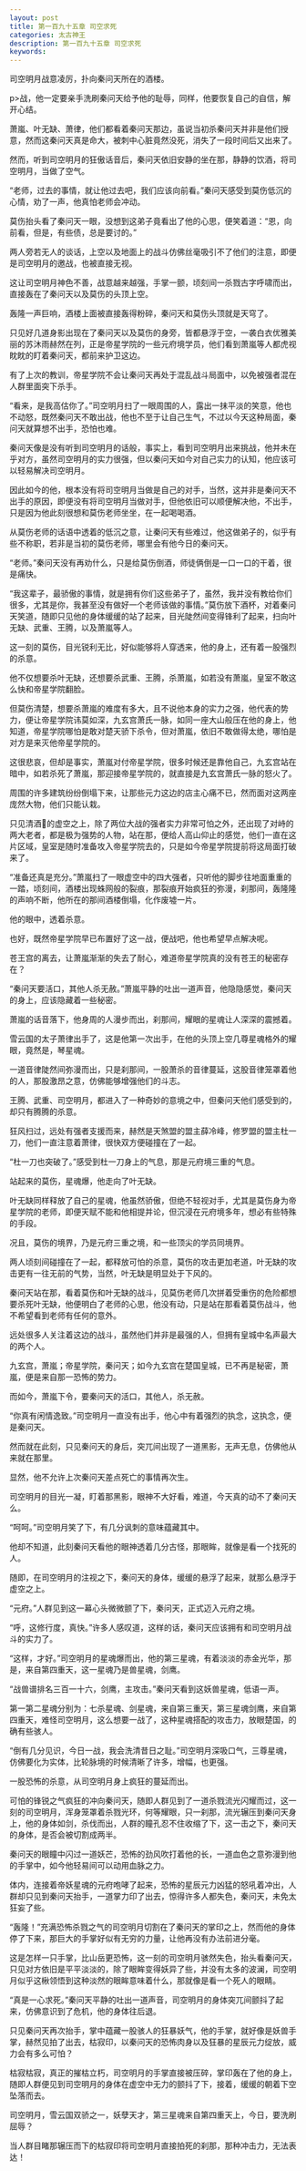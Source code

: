 ```yaml
---
layout: post
title: 第一百九十五章 司空求死
categories: 太古神王
description: 第一百九十五章 司空求死
keywords:
---
```


司空明月战意凌厉，扑向秦问天所在的酒楼。

p>战，他一定要亲手洗刷秦问天给予他的耻辱，同样，他要恢复自己的自信，解开心结。

萧嵐、叶无缺、萧律，他们都看着秦问天那边，虽说当初杀秦问天并非是他们授意，然而这秦问天真是命大，被刺中心脏竟然没死，消失了一段时间后又出来了。

然而，听到司空明月的狂傲话音后，秦问天依旧安静的坐在那，静静的饮酒，将司空明月，当做了空气。

“老师，过去的事情，就让他过去吧，我们应该向前看。”秦问天感受到莫伤低沉的心情，劝了一声，他真怕老师会冲动。

莫伤抬头看了秦问天一眼，没想到这弟子竟看出了他的心思，便笑着道：“恩，向前看，但是，有些债，总是要讨的。”

两人旁若无人的谈话，上空以及地面上的战斗仿佛丝毫吸引不了他们的注意，即便是司空明月的邀战，也被直接无视。

这让司空明月神色不善，战意越来越强，手掌一颤，顷刻间一杀戮古字呼啸而出，直接轰在了秦问天以及莫伤的头顶上空。

轰隆一声巨响，酒楼上面被直接轰得粉碎，秦问天和莫伤头顶就是天穹了。

只见好几道身影出现在了秦问天以及莫伤的身旁，皆都悬浮于空，一袭白衣优雅美丽的苏沐雨赫然在列，正是帝星学院的一些元府境学员，他们看到萧嵐等人都虎视眈眈的盯着秦问天，都前来护卫这边。

有了上次的教训，帝星学院不会让秦问天再处于混乱战斗局面中，以免被强者混在人群里面突下杀手。

“看来，是我高估你了。”司空明月扫了一眼周围的人，露出一抹平淡的笑意，他也不动怒，既然秦问天不敢出战，他也不至于让自己生气，不过以今天这种局面，秦问天就算想不出手，恐怕也难。

秦问天像是没有听到司空明月的话般，事实上，看到司空明月出来挑战，他并未在乎对方，虽然司空明月的实力很强，但以秦问天如今对自己实力的认知，他应该可以轻易解决司空明月。

因此如今的他，根本没有将司空明月当做是自己的对手，当然，这并非是秦问天不出手的原因，即便没有将司空明月当做对手，但他依旧可以顺便解决他，不出手，只是因为他此刻很想和莫伤老师坐坐，在一起喝喝酒。

从莫伤老师的话语中透着的低沉之意，让秦问天有些难过，他这做弟子的，似乎有些不称职，若非是当初的莫伤老师，哪里会有他今日的秦问天。

“老师。”秦问天没有再劝什么，只是给莫伤倒酒，师徒俩倒是一口一口的干着，很是痛快。

“我这辈子，最骄傲的事情，就是拥有你们这些弟子了，虽然，我并没有教给你们很多，尤其是你，我甚至没有做好一个老师该做的事情。”莫伤放下酒杯，对着秦问天笑道，随即只见他的身体缓缓的站了起来，目光陡然间变得锋利了起来，扫向叶无缺、武重、王腾，以及萧嵐等人。

这一刻的莫伤，目光锐利无比，好似能够将人穿透来，他的身上，还有着一股强烈的杀意。

他不仅想要杀叶无缺，还想要杀武重、王腾，杀萧嵐，如若没有萧嵐，皇室不敢这么快和帝星学院翻脸。

但莫伤清楚，想要杀萧嵐的难度有多大，且不说他本身的实力之强，他代表的势力，便让帝星学院讳莫如深，九玄宫萧氏一脉，如同一座大山般压在他的身上，他知道，帝星学院哪怕是敢对楚天骄下杀令，但对萧嵐，依旧不敢做得太绝，哪怕是对方是来灭他帝星学院的。

这很悲哀，但却是事实，萧嵐对付帝星学院，很多时候还是靠他自己，九玄宫站在暗中，如若杀死了萧嵐，那迎接帝星学院的，就直接是九玄宫萧氏一脉的怒火了。

周围的许多建筑纷纷倒塌下来，让那些元力这边的店主心痛不已，然而面对这两座庞然大物，他们只能认栽。

只见清酒的虚空之上，除了两位大战的强者实力非常可怕之外，还出现了对峙的两大老者，都是极为强势的人物，站在那，便给人高山仰止的感觉，他们一直在这片区域，皇室是随时准备攻入帝星学院去的，只是如今帝星学院提前将这局面打破来了。

“准备还真是充分。”萧嵐扫了一眼虚空中的四大强者，只听他的脚步往地面重重的一踏，顷刻间，酒楼出现蛛网般的裂痕，那裂痕开始疯狂的弥漫，刹那间，轰隆隆的声响不断，他所在的那间酒楼倒塌，化作废墟一片。

他的眼中，透着杀意。

也好，既然帝星学院早已布置好了这一战，便战吧，他也希望早点解决呢。

苍王宫的离去，让萧嵐渐渐的失去了耐心，难道帝星学院真的没有苍王的秘密存在？

“秦问天要活口，其他人杀无赦。”萧嵐平静的吐出一道声音，他隐隐感觉，秦问天的身上，应该隐藏着一些秘密。

萧嵐的话音落下，他身周的人漫步而出，刹那间，耀眼的星魂让人深深的震撼着。

雪云国的太子萧律出手了，这是他第一次出手，在他的头顶上空几尊星魂格外的耀眼，竟然是，琴星魂。

一道音律陡然间弥漫而出，只是刹那间，一股萧杀的音律蔓延，这股音律笼罩着他的人，那股激昂之意，仿佛能够增强他们的斗志。

王腾、武重、司空明月，都进入了一种奇妙的意境之中，但秦问天他们感受到的，却只有腾腾的杀意。

狂风扫过，远处有强者支援而来，赫然是天煞盟的盟主薛冷峰，修罗盟的盟主杜一刀，他们一直注意着萧律，很快双方便碰撞在了一起。

“杜一刀也突破了。”感受到杜一刀身上的气息，那是元府境三重的气息。

站起来的莫伤，星魂爆，他走向了叶无缺。

叶无缺同样释放了自己的星魂，他虽然骄傲，但绝不轻视对手，尤其是莫伤身为帝星学院的老师，即便天赋不能和他相提并论，但沉浸在元府境多年，想必有些特殊的手段。

况且，莫伤的境界，乃是元府三重之境，和一些顶尖的学员同境界。

两人顷刻间碰撞在了一起，都释放可怕的杀意，莫伤的攻击更加老道，叶无缺的攻击更有一往无前的气势，当然，叶无缺是明显处于下风的。

秦问天站在那，看着莫伤和叶无缺的战斗，见莫伤老师几次拼着受重伤的危险都想要杀死叶无缺，他便明白了老师的心思，他没有动，只是站在那看着莫伤战斗，他不希望看到老师有任何的意外。

远处很多人关注着这边的战斗，虽然他们并非是最强的人，但拥有皇城中名声最大的两个人。

九玄宫，萧嵐；帝星学院，秦问天；如今九玄宫在楚国皇城，已不再是秘密，萧嵐，便是来自那一恐怖的势力。

而如今，萧嵐下令，要秦问天的活口，其他人，杀无赦。

“你真有闲情逸致。”司空明月一直没有出手，他心中有着强烈的执念，这执念，便是秦问天。

然而就在此刻，只见秦问天的身后，突兀间出现了一道黑影，无声无息，仿佛他从来就在那里。

显然，他不允许上次秦问天差点死亡的事情再次生。

司空明月的目光一凝，盯着那黑影，眼神不大好看，难道，今天真的动不了秦问天么。

“呵呵。”司空明月笑了下，有几分讽刺的意味蕴藏其中。

他却不知道，此刻秦问天看他的眼神透着几分古怪，那眼眸，就像是看一个找死的人。

随即，在司空明月的注视之下，秦问天的身体，缓缓的悬浮了起来，就那么悬浮于虚空之上。

“元府。”人群见到这一幕心头微微颤了下，秦问天，正式迈入元府之境。

“呼，这修行度，真快。”许多人感叹道，这样的话，秦问天应该拥有和司空明月战斗的实力了。

“这样，才好。”司空明月的星魂爆而出，他的第三星魂，有着淡淡的赤金光华，那是，来自第四重天，这一星魂乃是兽星魂，剑鹰。

“战兽谱排名三百一十六，剑鹰，主攻击。”秦问天看到这妖兽星魂，低语一声。

第一第二星魂分别为：七杀星魂、剑星魂，来自第三重天，第三星魂剑鹰，来自第四重天，难怪司空明月，这么想要一战了，这种星魂搭配的攻击力，放眼楚国，的确有些骇人。

“倒有几分见识，今日一战，我会洗清昔日之耻。”司空明月深吸口气，三尊星魂，仿佛要化为实体，比轮脉境的时候清晰了许多，增幅，也更强。

一股恐怖的杀意，从司空明月身上疯狂的蔓延而出。

可怕的锋锐之气疯狂的冲向秦问天，随即人群见到了一道杀戮流光闪耀而过，这一刻的司空明月，浑身笼罩着杀戮光环，何等耀眼，只一刹那，流光辗压到秦问天身上，他的身体如剑，杀伐而出，人群的瞳孔忍不住收缩了下，这一击之下，秦问天的身体，是否会被切割成两半。

秦问天的眼瞳中闪过一道妖芒，恐怖的劲风吹打着他的长，一道血色之意弥漫到他的手掌中，如今他轻易间可以动用血脉之力。

体内，连接着帝妖星魂的元府咆哮了起来，恐怖的星辰元力凶猛的怒吼着冲出，人群却只见到秦问天抬手，一道掌力印了出去，惊得许多人都失色，秦问天，未免太狂妄了些。

“轰隆！”充满恐怖杀戮之气的司空明月切割在了秦问天的掌印之上，然而他的身体停了下来，那巨大的手掌好似有无穷的力量，让他再没有办法前进分毫。

这是怎样一只手掌，比山岳更恐怖，这一刻的司空明月骇然失色，抬头看秦问天，只见对方依旧是平平淡淡的，除了眼眸变得妖异了些，并没有太多的波澜，司空明月似乎这楸领悟到这种淡然的眼眸意味着什么，那就像是看一个死人的眼睛。

“真是一心求死。”秦问天平静的吐出一道声音，司空明月的身体突兀间颤抖了起来，仿佛意识到了危机，他的身体往后退。

只见秦问天再次抬手，掌中蕴藏一股骇人的狂暴妖气，他的手掌，就好像是妖兽手掌，赫然见拍了出去，枯寂印，以秦问天的恐怖肉身以及狂暴的星辰元力绽放，威力会有多么可怕？

枯寂枯寂，真正的摧枯立朽，司空明月的手掌直接被压碎，掌印轰在了他的身上，随即人群便见到司空明月的身体在虚空中无力的颤抖了下，接着，缓缓的朝着下空坠落而去。

司空明月，雪云国双骄之一，妖孽天才，第三星魂来自第四重天上，今日，要洗刷屈辱？

当人群目睹那辗压而下的枯寂印将司空明月直接拍死的刹那，那种冲击力，无法表达！
